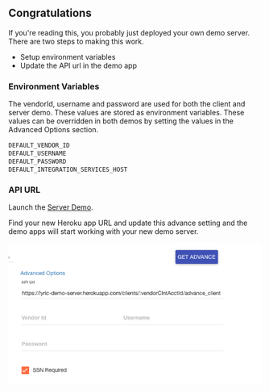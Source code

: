 ## Congratulations
If you're reading this, you probably just deployed your own demo server. There are two steps to making this work.

  - Setup environment variables
  - Update the API url in the demo app

### Environment Variables
The vendorId, username and password are used for both the client and server demo.  These values are
stored as environment variables.  These values can be overridden in both demos by setting the values
in the Advanced Options section.

    DEFAULT_VENDOR_ID
    DEFAULT_USERNAME
    DEFAULT_PASSWORD
    DEFAULT_INTEGRATION_SERVICES_HOST

### API URL

Launch the [Server Demo](http://vatm-demo.lyricfinancial.com/#/demo-server).

Find your new Heroku app URL and update this advance setting and the demo apps will start working with your new demo server.

![Advance Settings](advance_settings.png)